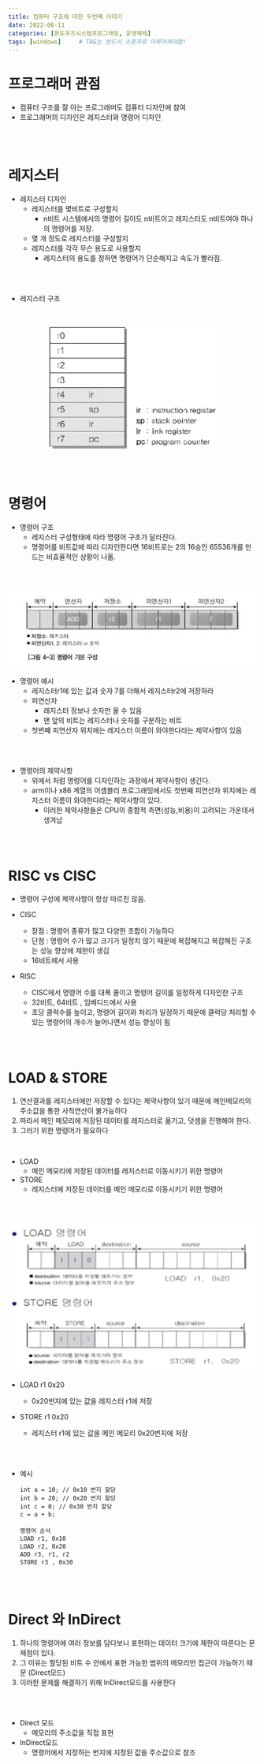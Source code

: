 ```yaml
---
title: 컴퓨터 구조에 대한 두번째 이야기
date: 2022-06-11
categories: [윈도우즈시스템프로그래밍, 운영체제]
tags: [windows]		# TAG는 반드시 소문자로 이루어져야함!
---
```


프로그래머 관점
========================
* 컴퓨터 구조를 잘 아는 프로그래머도 컴퓨터 디자인에 참여
* 프로그래머의 디자인은 레지스터와 명령어 디자인

<br><br>

레지스터
============================
* 레지스터 디자인
  * 레지스터를 몇비트로 구성할지
    * n비트 시스템에서의 명령어 길이도 n비트이고 레지스터도 n비트여야 하나의 명령어를 저장.
  * 몇 개 정도로 레지스터를 구성할지
  * 레지스터를 각각 무슨 용도로 사용할지
    * 레지스터의 용도를 정하면 명령어가 단순해지고 속도가 빨라짐.

<br><br>

* 레지스터 구조

<br>

<p align="center"><img src="../../assets/img/rr.png" width=350 height =250></p>



<br><br>



명령어
================================


* 명령어 구조
  * 레지스터 구성형태에 따라 명령어 구조가 달라진다.
  * 명령어를 비트값에 따라 디자인한다면 16비트로는 2의 16승인 65536개를 만드는 비효율적인 상황이 나옮.

<br><br>



<p align="center"><img src="../../assets/img/com.png"></p>


* 명령어 예시
  * 레지스터r1에 있는 값과 숫자 7를 더해서 레지스터r2에 저장하라
  * 피연산자
    *  레지스터 정보나 숫자만 올 수 있음
    *  맨 앞의 비트는 레지스터나 숫자를 구분하는 비트
   * 첫번째 피연산자 위치에는 레지스터 이름이 와야한다라는 제약사항이 있음

<br><br>

* 명령어의 제약사항
  * 위에서 처럼 명령어를 디자인하는 과정에서 제약사항이 생긴다.
  * arm이나 x86 계열의 어셈블리 프로그래밍에서도 첫번째 피연산자 위치에는 레지스터 이름이 와야한다라는 제약사항이 있다.
    * 이러한 제약사항들은 CPU의 종합적 측면(성능,비용)이 고려되는 가운데서 생겨남
  

<br><br>

RISC vs CISC
======================
* 명령어 구성에 제약사항이 항상 따르진 않음.


* CISC
  * 장점 : 명령어 종류가 많고 다양한 조합이 가능하다
  * 단점 : 명령어 수가 많고 크기가 일정치 않기 때문에 복잡해지고 복잡해진 구조는 성능 향상에 제한이 생김
  * 16비트에서 사용


* RISC
  * CISC에서 명령어 수를 대폭 줄이고 명령어 길이를 일정하게 디자인한 구조
  * 32비트, 64비트 , 임베디드에서 사용
  * 초당 클럭수를 높이고, 명령어 길이와 처리가 일정하기 때문에 클럭당 처리할 수 있는 명령어의 개수가 늘어나면서 성능 향상이 됨

<br><br>

LOAD & STORE
===============================
1. 연산결과를 레지스터에만 저장할 수 있다는 제약사항이 있기 때문에 메인메모리의 주소값을 통한 사칙연산이 불가능하다  
2. 따라서 메인 메모리에 저장된 데이터를 레지스터로 옮기고, 덧셈을 진행해야 한다.  
3. 그러기 위한 명령어가 필요하다

<br>

* LOAD
  * 메인 메모리에 저장된 데이터를 레지스터로 이동시키기 위한 명령어
* STORE
  * 레지스터에 저장된 데이터를 메인 메모리로 이동시키기 위한 명령어

<br><br>



<p align="center"><img src="../../assets/img/LS.png" width =500 height=300></p>


* LOAD r1 0x20
  * 0x20번지에 있는 값을 레지스터 r1에 저장

* STORE r1 0x20
  * 레지스터 r1에 있는 값을 메인 메모리 0x20번지에 저장
  

<br><br>

* 예시  

      int a = 10; // 0x10 번지 할당
      int b = 20; // 0x20 번지 할당
      int c = 0; // 0x30 번지 할당
      c = a + b; 

      명령어 순서
      LOAD r1, 0x10  
      LOAD r2, 0x20  
      ADD r3, r1, r2
      STORE r3 , 0x30



<br><br>

Direct 와 InDirect
===================
1. 하나의 명령어에 여러 정보를 담다보니 표현하는 데이터 크기에 제한이 따른다는 문제점이 있다.
2. 그 이유는 할당된 비트 수 안에서 표현 가능한 범위의 메모리만 접근이 가능하기 때문 (Direct모드)
3. 이러한 문제를 해결하기 위해 InDirect모드를 사용한다

<br><br>

* Direct 모드
  * 메모리의 주소값을 직접 표현
* InDirect모드
  * 명령어에서 지정하는 번지에 지정된 값을 주소값으로 참조


